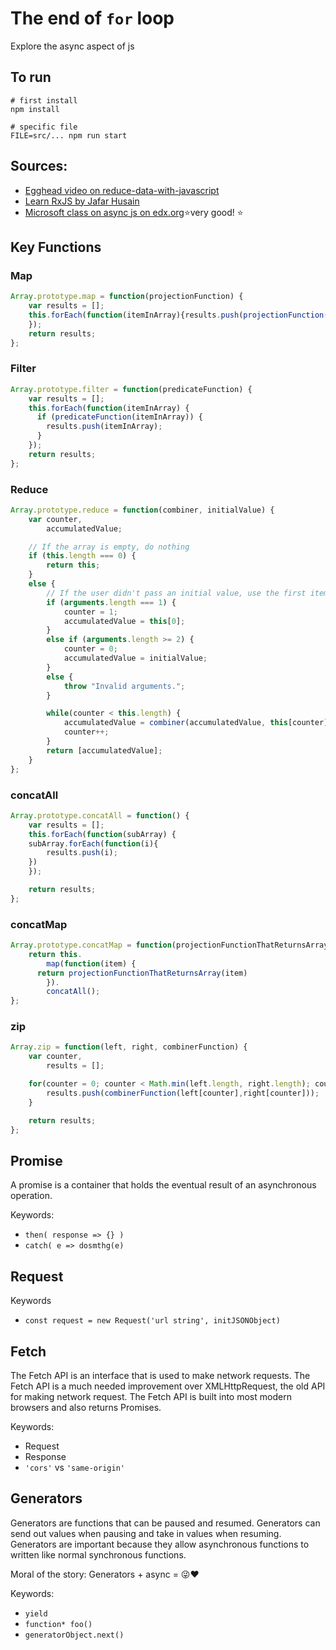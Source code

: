 # The end of `for` loop
Explore the async aspect of js

## To run
```npm
# first install
npm install

# specific file
FILE=src/... npm run start
```

## Sources:
- [Egghead video on reduce-data-with-javascript](https://egghead.io/courses/reduce-data-with-javascript)
- [Learn RxJS by Jafar Husain](http://reactivex.io/learnrx/)
- [Microsoft class on async js on edx.org](https://www.edx.org/course/asynchronous-programming-javascript-microsoft-dev234x)⭐very good! ⭐


## Key Functions

### Map
```js
Array.prototype.map = function(projectionFunction) {
	var results = [];
	this.forEach(function(itemInArray){results.push(projectionFunction(itemInArray))
	});
	return results;
};
```

### Filter
```js
Array.prototype.filter = function(predicateFunction) {
	var results = [];
	this.forEach(function(itemInArray) {
	  if (predicateFunction(itemInArray)) {
		results.push(itemInArray);
	  }
	});
	return results;
};
```

### Reduce
```js
Array.prototype.reduce = function(combiner, initialValue) {
	var counter,
		accumulatedValue;

	// If the array is empty, do nothing
	if (this.length === 0) {
		return this;
	}
	else {
		// If the user didn't pass an initial value, use the first item.
		if (arguments.length === 1) {
			counter = 1;
			accumulatedValue = this[0];
		}
		else if (arguments.length >= 2) {
			counter = 0;
			accumulatedValue = initialValue;
		}
		else {
			throw "Invalid arguments.";
		}

		while(counter < this.length) {
			accumulatedValue = combiner(accumulatedValue, this[counter])
			counter++;
		}
		return [accumulatedValue];
	}
};
```

### concatAll
```js
Array.prototype.concatAll = function() {
	var results = [];
	this.forEach(function(subArray) {
    subArray.forEach(function(i){
    	results.push(i);
    })
	});

	return results;
};
```

### concatMap
```js
Array.prototype.concatMap = function(projectionFunctionThatReturnsArray) {
	return this.
		map(function(item) {
      return projectionFunctionThatReturnsArray(item)
		}).
		concatAll();
};
```

### zip
```js
Array.zip = function(left, right, combinerFunction) {
	var counter,
		results = [];

	for(counter = 0; counter < Math.min(left.length, right.length); counter++) {
		results.push(combinerFunction(left[counter],right[counter]));
	}

	return results;
};
```

## Promise
A promise is a container that holds the eventual result of
an asynchronous operation.

Keywords:
- `then( response => {} )`
- `catch( e => dosmthg(e)`

## Request
Keywords
- `const request = new Request('url string', initJSONObject)`

## Fetch
The Fetch API is an interface that is used to make network requests.
The Fetch API is a much needed improvement over XMLHttpRequest, the old API for making network request. The Fetch API is built into most modern browsers and also returns Promises.

Keywords:
- Request
- Response
- `'cors'` vs `'same-origin'`

## Generators
Generators are functions that can be paused and resumed. 
Generators can send out values when pausing and take in values when resuming.
Generators are important because they allow asynchronous functions to written like normal synchronous functions.

Moral of the story: Generators + async = 😜❤️

Keywords:
- `yield`
- `function* foo()`
- `generatorObject.next()`



